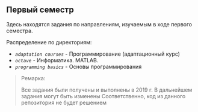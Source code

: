 ## Первый семестр

Здесь находятся задания по направлениям, изучаемым в ходе первого семестра.


Распределение по директориям:
* _`adaptation courses`_ - Программирование (адаптационный курс)
* _`octave`_ - Информатика. MATLAB.
* _`programming basics`_ - Основы программирования 


> Ремарка:
> 
> Все задания были получены и выполнены в 2019 г.
> В дальнейшем задания могут быть изменены
> Соответственно, код из данного репозитория не будет решением